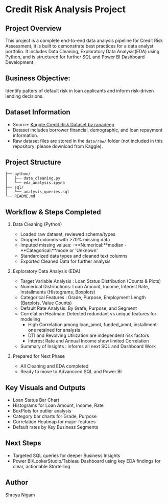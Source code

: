 # Credit Risk Analysis Project

## Project Overview
This project is a complete end-to-end data analysis pipeline for Credit Risk Assessment, it is built to demonstrate best practices for a data analyst portfolio. It includes Data Cleaning, Exploratory Data Analysis(EDA) using Python, and is structured for further SQL and Power BI Dashboard Development.

## Business Objective:
Identify patters of default risk in loan applicants and inform risk-driven lending decisions.

## Dataset Information
- Source: [Kaggle Credit Risk Dataset by ranadeep](https://www.kaggle.com/datasets/ranadeep/credit-risk-dataset)
- Dataset includes borrower financial, demographic, and loan repayment information.
- Raw dataset files are stored in the `data/raw/` folder (not included in this repository; please download from Kaggle).

## Project Structure
```credit-risk-analysis/
├── python/
│   ├── data_cleaning.py
│   └── eda_analysis.ipynb
├── sql/
│   └── analysis_queries.sql
└── README.md
```

## Workflow & Steps Completed

1. Data Cleaning (Python)
   - Loaded raw dataset, reviewed schema/types
   - Dropped columns with >70% missing data
   - Imputed missing values:
       -**Numerical:**median
       -**Categorical:**mode or 'Unknown'
   - Standardized data types and cleaned text columns
   - Exported Cleaned Data for further analysis

2. Exploratory Data Analysis (EDA)
    - Target Variable Analysis : Loan Status Distribution (Counts & Plots)
    - Numerical Distributions: Loan Amount, Income, Interest Rate, Installments (Histograms, Boxplots)
    - Categorical Features : Grade, Purpose, Employment Length (Barplots, Value Counts)
    - Default Rate Analysis: By Grafe, Purpose, and Segment
    - Correlation Heatmap: Detected redundant vs unique features for modeling
        - High Correlation among loan_amnt, funded_amnt, installment-one retained for analysis
        - DTI and Revolving Utilization are independent risk factors
        - Interest Rate and Annual Income show limited Correlation
    - Summary of Insights : informs all next SQL and Dashboard Work
          
3. Prepared for Next Phase
    - All Cleaning and EDA completed
    - Ready to move to Advancced SQL and Power BI
  
## Key Visuals and Outputs
  - Loan Status Bar Chart
  - Histograms for Loan Amount, Income, Rate
  - BoxPlots for outlier analysis
  - Category bar charts for Grade, Purpose
  - Correlation Heatmap for major features
  - Default rates by Key Business Segments

## Next Steps
  - Targeted SQL queries for deeper Business Insights
  - Power BI/LookerStudio/Tableau Dashboard using key EDA findings for clear, actionable Stortelling

## Author
Shreya Nigam
   





















